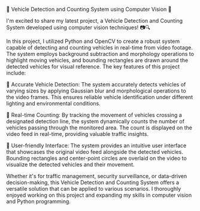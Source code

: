 
🚗 Vehicle Detection and Counting System using Computer Vision 🚗

I'm excited to share my latest project, a Vehicle Detection and Counting System developed using computer vision techniques! 📷🔍

In this project, I utilized Python and OpenCV to create a robust system capable of detecting and counting vehicles in real-time from video footage. The system employs background subtraction and morphology operations to highlight moving vehicles, and bounding rectangles are drawn around the detected vehicles for visual reference. The key features of this project include:

🔹 Accurate Vehicle Detection: The system accurately detects vehicles of varying sizes by applying Gaussian blur and morphological operations to the video frames. This ensures reliable vehicle identification under different lighting and environmental conditions.

🔹 Real-time Counting: By tracking the movement of vehicles crossing a designated detection line, the system dynamically counts the number of vehicles passing through the monitored area. The count is displayed on the video feed in real-time, providing valuable traffic insights.

🔹 User-friendly Interface: The system provides an intuitive user interface that showcases the original video feed alongside the detected vehicles. Bounding rectangles and center-point circles are overlaid on the video to visualize the detected vehicles and their movement.

Whether it's for traffic management, security surveillance, or data-driven decision-making, this Vehicle Detection and Counting System offers a versatile solution that can be applied to various scenarios. I thoroughly enjoyed working on this project and expanding my skills in computer vision and Python programming.

